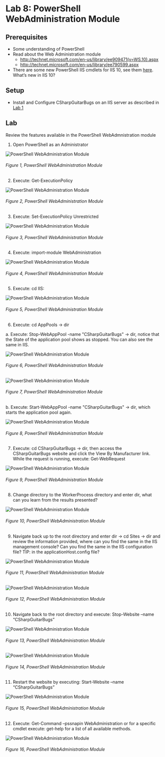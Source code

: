 # Lab 8: PowerShell WebAdministration Module

## Prerequisites

+ Some understanding of PowerShell
+ Read about the Web Administration module
  + http://technet.microsoft.com/en-us/library/ee909471(v=WS.10).aspx
  + http://technet.microsoft.com/en-us/library/ee790599.aspx
+ There are some new PowerShell IIS cmdlets for IIS 10, see them [here][LINK1].  What’s new in IIS 10?

## Setup

+ Install and Configure CSharpGuitarBugs on an IIS server as described in [Lab 1][LINK2]

## Lab

Review the features available in the PowerShell WebAdmnistration module

1.  Open PowerShell as an Administrator

![PowerShell WebAdministration Module][FIGURE1]
###### Figure 1, PowerShell WebAdministration Module

2.  Execute: Get-ExecutionPolicy

![PowerShell WebAdministration Module][FIGURE2]
###### Figure 2, PowerShell WebAdministration Module

3.  Execute: Set-ExecutionPolicy Unrestricted

![PowerShell WebAdministration Module][FIGURE3]
###### Figure 3, PowerShell WebAdministration Module

4.  Execute: import-module WebAdministration

![PowerShell WebAdministration Module][FIGURE4]
###### Figure 4, PowerShell WebAdministration Module

5.  Execute: cd IIS:

![PowerShell WebAdministration Module][FIGURE5]
###### Figure 5, PowerShell WebAdministration Module

6.  Execute: cd AppPools -> dir

  a. Execute: Stop-WebAppPool -name "CSharpGuitarBugs" -> dir, notice that the State of the application pool shows as stopped. You can also see the same in IIS.

![PowerShell WebAdministration Module][FIGURE6]
###### Figure 6, PowerShell WebAdministration Module

![PowerShell WebAdministration Module][FIGURE7]
###### Figure 7, PowerShell WebAdministration Module

  b. Execute: Start-WebAppPool -name "CSharpGuitarBugs" -> dir, which starts the application pool again.

![PowerShell WebAdministration Module][FIGURE8]
###### Figure 8, PowerShell WebAdministration Module

7.  Execute: cd CSharpGuitarBugs -> dir, then access the CSharpGuitarBugs website and click the View By Manufacturer link. While the request is running, execute: Get-WebRequest

![PowerShell WebAdministration Module][FIGURE9]
###### Figure 9, PowerShell WebAdministration Module

8.  Change directory to the WorkerProcess directory and enter dir, what can you learn from the results presented?

![PowerShell WebAdministration Module][FIGURE10]
###### Figure 10, PowerShell WebAdministration Module

9.  Navigate back up to the root directory and enter dir -> cd Sites -> dir and review the information provided, where can you find the same in the IIS management console? Can you find the same in the IIS configuration file? TIP: in the applicationHost.config file?

![PowerShell WebAdministration Module][FIGURE11]
###### Figure 11, PowerShell WebAdministration Module

![PowerShell WebAdministration Module][FIGURE12]
###### Figure 12, PowerShell WebAdministration Module

10. Navigate back to the root directory and execute: Stop-Website –name “CSharpGuitarBugs”

![PowerShell WebAdministration Module][FIGURE13]
###### Figure 13, PowerShell WebAdministration Module

![PowerShell WebAdministration Module][FIGURE14]
###### Figure 14, PowerShell WebAdministration Module

11. Restart the website by executing: Start-Website –name “CSharpGuitarBugs”

![PowerShell WebAdministration Module][FIGURE15]
###### Figure 15, PowerShell WebAdministration Module

12. Execute: Get-Command –pssnapin WebAdministration or for a specific cmdlet execute: get-help <CmdLetName> for a list of all available methods.

![PowerShell WebAdministration Module][FIGURE16]
###### Figure 16, PowerShell WebAdministration Module




[FIGURE1]: ../images/2016/msdn-0751.png "Figure 1, PowerShell WebAdministration Module"
[FIGURE2]: ../images/2016/msdn-0752.png "Figure 2, PowerShell WebAdministration Module"
[FIGURE3]: ../images/2016/msdn-0753.png "Figure 3, PowerShell WebAdministration Module"
[FIGURE4]: ../images/2016/msdn-0754.png "Figure 4, PowerShell WebAdministration Module"
[FIGURE5]: ../images/2016/msdn-0755.png "Figure 5, PowerShell WebAdministration Module"
[FIGURE6]: ../images/2016/msdn-0756.png "Figure 6, PowerShell WebAdministration Module"
[FIGURE7]: ../images/2016/msdn-0757.png "Figure 7, PowerShell WebAdministration Module"
[FIGURE8]: ../images/2016/msdn-0758.png "Figure 8, PowerShell WebAdministration Module"
[FIGURE9]: ../images/2016/msdn-0759.png "Figure 9, PowerShell WebAdministration Module"
[FIGURE10]: ../images/2016/msdn-0760.png "Figure 10, PowerShell WebAdministration Module"
[FIGURE11]: ../images/2016/msdn-0761.png "Figure 11, PowerShell WebAdministration Module"
[FIGURE12]: ../images/2016/msdn-0762.png "Figure 12, PowerShell WebAdministration Module"
[FIGURE13]: ../images/2016/msdn-0763.png "Figure 13, PowerShell WebAdministration Module"
[FIGURE14]: ../images/2016/msdn-0764.png "Figure 14, PowerShell WebAdministration Module"
[FIGURE15]: ../images/2016/msdn-0765.png "Figure 15, PowerShell WebAdministration Module"
[FIGURE16]: ../images/2016/msdn-0766.png "Figure 16, PowerShell WebAdministration Module"

[LINK1]: http://blogs.iis.net/bariscaglar/iisadministration-powershell-cmdlets-new-feature-in-windows-10-server-2016
[LINK2]: 2016-IISLAB-lab-1-install-iis-and-create-a-web-site.md
